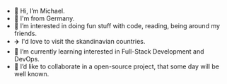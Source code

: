 - 👋 Hi, I’m Michael.
- 📌 I'm from Germany.
- 👀 I’m interested in doing fun stuff with code, reading, being around my friends.
- ✈️ I'd love to visit the skandinavian countries.
- 🌱 I’m currently learning interested in Full-Stack Development and DevOps.
- 💞️ I’d like to collaborate in a open-source project, that some day will be well known.

<!---
m-krebs/m-krebs is a ✨ special ✨ repository because its `README.md` (this file) appears on your GitHub profile.
You can click the Preview link to take a look at your changes.
--->
